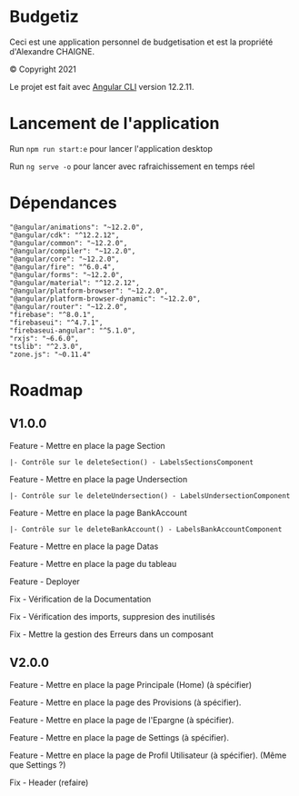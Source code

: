 # Budgetiz

Ceci est une application personnel de budgetisation et est la propriété d'Alexandre CHAIGNE.

© Copyright 2021

Le projet est fait avec [Angular CLI](https://github.com/angular/angular-cli) version 12.2.11.

# Lancement de l'application

Run `npm run start:e` pour lancer l'application desktop

Run `ng serve -o` pour lancer avec rafraichissement en temps réel

# Dépendances
    "@angular/animations": "~12.2.0",
    "@angular/cdk": "^12.2.12",
    "@angular/common": "~12.2.0",
    "@angular/compiler": "~12.2.0",
    "@angular/core": "~12.2.0",
    "@angular/fire": "^6.0.4",
    "@angular/forms": "~12.2.0",
    "@angular/material": "^12.2.12",
    "@angular/platform-browser": "~12.2.0",
    "@angular/platform-browser-dynamic": "~12.2.0",
    "@angular/router": "~12.2.0",
    "firebase": "^8.0.1",
    "firebaseui": "^4.7.1",
    "firebaseui-angular": "^5.1.0",
    "rxjs": "~6.6.0",
    "tslib": "^2.3.0",
    "zone.js": "~0.11.4"

# Roadmap

## V1.0.0

Feature - Mettre en place la page Section

    |- Contrôle sur le deleteSection() - LabelsSectionsComponent
    
Feature - Mettre en place la page Undersection

    |- Contrôle sur le deleteUndersection() - LabelsUndersectionComponent
    
Feature - Mettre en place la page BankAccount

    |- Contrôle sur le deleteBankAccount() - LabelsBankAccountComponent
    
Feature - Mettre en place la page Datas

Feature - Mettre en place la page du tableau

Feature - Deployer

Fix - Vérification de la Documentation

Fix - Vérification des imports, suppresion des inutilisés

Fix - Mettre la gestion des Erreurs dans un composant


## V2.0.0
Feature - Mettre en place la page Principale (Home) (à spécifier)

Feature - Mettre en place la page des Provisions (à spécifier).

Feature - Mettre en place la page de l'Epargne (à spécifier).

Feature - Mettre en place la page de Settings (à spécifier).

Feature - Mettre en place la page de Profil Utilisateur (à spécifier). (Même que Settings ?)

Fix - Header (refaire)